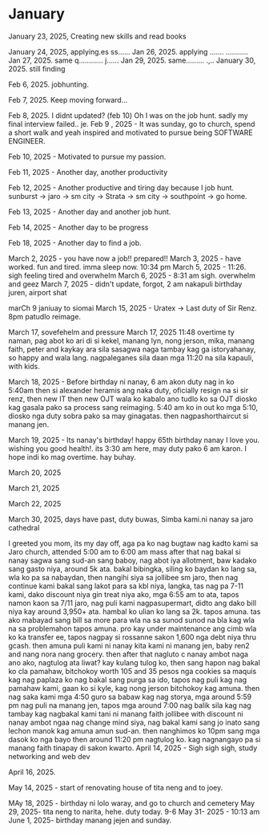 # January

January 23, 2025, Creating new skills and read books 

January 24, 2025, applying.es
ss......
Jan 26, 2025. applying .......
...........
Jan 27, 2025. same q............
j......
Jan 29, 2025. same.........
.,..
January 30, 2025. still finding

Feb 6, 2025. jobhunting.

Feb 7, 2025. Keep moving forward...

Feb 8, 2025. I didnt updated? (feb 10) Oh I was on the job hunt. sadly my final interview failed..
je.
Feb 9 , 2025 - It was sunday, go to church, spend a short walk and yeah inspired and motivated to pursue being SOFTWARE ENGINEER.

Feb 10, 2025 - Motivated to pursue my passion.

Feb 11, 2025 - Another day, another productivity

Feb 12, 2025 - Another productive and tiring day because I job hunt. sunburst -> jaro -> sm city -> Strata -> sm city -> southpoint -> go home.

Feb 13, 2025 - Another day and another job hunt.

Feb 14, 2025 - Another day to be progress

Feb 18, 2025 - Another day to find a job.

March 2, 2025 - you have now a job!! prepared!!
March 3, 2025 - have worked. fun and tired. imma sleep now. 10:34 pm
March 5, 2025 - 11:26. sigh feeling tired and overwhelm
March 6, 2025 - 8:31 am sigh. overwhelm and geez
March 7, 2025 - didn't update, forgot, 2 am nakapuli birthday juren, airport shat

marCh 9 janiuay to siomai
March 15, 2025 - Uratex -> Last duty of Sir Renz. 8pm patudlo reimage.


March 17, sovefehelm and pressure 
March 17, 2025 11:48 overtime ty naman, pag abot ko ari di si kekel, manang lyn, nong jerson, mika, manang faith, peter and kaykay ara sila sasagwa naga tambay kag ga istoryahanay, so happy and wala lang. nagpaleganes sila daan mga 11:20 na sila kapauli, with kids.

March 18, 2025 - Before birthday ni nanay, 6 am akon duty nag in ko 5:40am then si alexander heramis ang naka duty, oficially resign na si sir renz, then new IT then new OJT wala ko kabalo ano tudlo ko sa OJT diosko kag gasala pako sa process sang reimaging. 5:40 am ko in out ko mga 5:10, diosko nga duty sobra pako sa may ginagatas. then nagpashorthaircut si manang jen.

March 19, 2025 - Its nanay's birthday! happy 65th birthday nanay I love you. wishing you good health!. its 3:30 am here, may duty pako 6 am karon. I hope indi ko mag overtime. hay buhay.

March 20, 2025


March 21, 2025

March 22, 2025

March 30, 2025, days have past, duty buwas, Simba kami.ni nanay sa jaro cathedral

I greeted you mom, its my day off, aga pa ko nag bugtaw nag kadto kami sa Jaro church, attended 5:00 am to 6:00 am mass after that nag bakal si nanay sagwa sang sud-an sang baboy, nag abot iya allotment, baw kadako sang gasto niya, around 5k ata.  bakal bibingka, siling ko baydan ko lang sa, wla ko pa sa nabaydan, then nangihi siya sa jollibee sm jaro, then nag continue kami bakal sang lakot para sa kbl niya, langka,  tas nag pa 7-11 kami, dako discount niya gin treat niya ako, mga 6:55 am to ata, tapos namon kaon sa 7/11 jaro, nag puli kami nagpasupermart, didto ang dako bill niya kay around 3,950+ ata. hambal ko ulian ko lang sa 2k. tapos amuna. tas ako mabayad sang bill sa more para wla na sa sunod sunod na bla kag wla na sa problemahon tapos amuna. pro kay under maintenance ang cimb wla ko ka transfer ee, tapos nagpay si rossanne sakon 1,600 nga debt niya thru gcash. then amuna puli kami ni nanay kita kami ni manang jen, baby ren2 and nang nora nang grocery. then after that nagluto c nanay ambot naga ano ako, nagtulog ata liwat? kay kulang tulog ko, then sang hapon nag bakal ko cla pamahaw, bitchokoy worth 105 and 35 pesos nga cookies sa maquis kag nag paplaza ko nag bakal sang purga sa ido, tapos nag puli kag nag pamahaw kami, gaan ko si kyle, kag nong jerson bitchokoy kag amuna. then nag saka kami mga 4:50 guro sa babaw kag nag storya, mga around 5:59 pm nag puli na manang jen, tapos mga around 7:00 nag balik sila kag nag tambay kag nagbakal kami tani ni manang faith jollibee with discount ni nanay ambot ngaa nag change mind siya, nag bakal kami sang jo inato sang lechon manok kag amuna amun sud-an. then nanghimos ko 10pm sang mga dasok ko nga bayo then around 11:20 pm nagtulog ko. kag nagnangayo pa si manang faith tinapay di sakon kwarto.
April 14, 2025 - Sigh sigh sigh, study networking and web dev


April 16, 2025.

May 14, 2025 - start of renovating house of tita neng and to joey.

MAy 18, 2025 - birthday ni lolo waray, and go to church and cemetery
May 29, 2025- tita neng to narita, hehe.  duty today. 9-6
May 31- 2025 - 10:13 am
June 1, 2025- birthday manang jejen and sunday.
